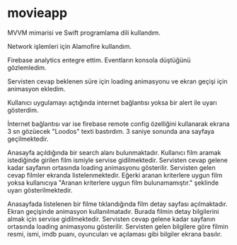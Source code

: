 # movieapp

MVVM mimarisi ve Swift programlama dili kullandım.

Network işlemleri için Alamofire kullandım.

Firebase analytics entegre ettim. Eventların konsola düştüğünü gözlemledim.

Servisten cevap beklenen süre için loading animasyonu ve ekran geçişi için animasyon ekledim.

Kullanıcı uygulamayı açtığında internet bağlantısı yoksa bir alert ile uyarı gösterdim. 

İnternet bağlantısı var ise firebase remote config özelliğini kullanarak ekrana 3 sn gözüecek "Loodos" texti bastırdım. 3 saniye sonunda ana sayfaya geçilmektedir.

Anasayfa açıldığında bir search alanı bulunmaktadır. Kullanıcı film aramak istediğinde girilen film ismiyle servise gidilmektedir. Servisten cevap gelene kadar sayfanın ortasında loading animasyonu gösterilir. Servisten gelen cevap filmler ekranda listelenmektedir. Eğerki aranan kriterlere uygun film yoksa kullanıcıya "Aranan kriterlere uygun film bulunamamıştır." şeklinde uyarı gösterilmektedir.

Anasayfada listelenen bir filme tıklandığında film detay sayfası açılmaktadır. Ekran geçişinde animasyon kullanılmatadır. Burada filmin detay bilgilerini almak için servise gidilmektedir.  Servisten cevap gelene kadar sayfanın ortasında loading animasyonu gösterilir. Servisten gelen bilgilere göre filmin resmi, ismi, imdb puanı, oyuncuları ve açılaması gibi bilgiler ekrana basılır.



